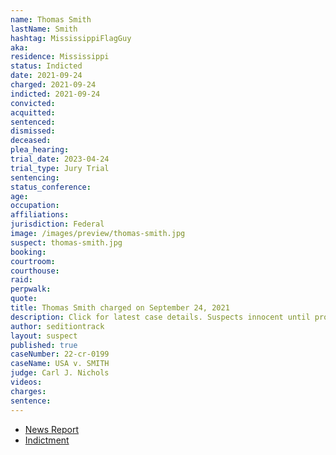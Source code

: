 ```yaml
---
name: Thomas Smith
lastName: Smith
hashtag: MississippiFlagGuy
aka:
residence: Mississippi
status: Indicted
date: 2021-09-24
charged: 2021-09-24
indicted: 2021-09-24
convicted:
acquitted:
sentenced:
dismissed:
deceased:
plea_hearing:
trial_date: 2023-04-24
trial_type: Jury Trial
sentencing:
status_conference:
age:
occupation:
affiliations:
jurisdiction: Federal
image: /images/preview/thomas-smith.jpg
suspect: thomas-smith.jpg
booking:
courtroom:
courthouse:
raid:
perpwalk:
quote:
title: Thomas Smith charged on September 24, 2021
description: Click for latest case details. Suspects innocent until proven guilty.
author: seditiontrack
layout: suspect
published: true
caseNumber: 22-cr-0199
caseName: USA v. SMITH
judge: Carl J. Nichols
videos:
charges:
sentence:
---
```

- [News Report](https://www.huffpost.com/entry/trump-capitol-riot-cops_n_615dbe0ae4b069a0b3b84316)
- [Indictment](https://extremism.gwu.edu/sites/g/files/zaxdzs2191/f/Donnie%20Duane%20Wren%20and%20Thomas%20Harlen%20Smith%20Indictment.pdf)

